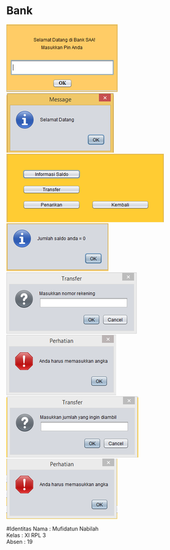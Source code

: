 # Bank
![Image 1](https://github.com/MufidatunNabilah/Bank/blob/master/1.PNG) <br>
![Image 2](https://github.com/MufidatunNabilah/Bank/blob/master/2.PNG) <br>
![Image 3](https://github.com/MufidatunNabilah/Bank/blob/master/3.PNG) <br>
![Image 4](https://github.com/MufidatunNabilah/Bank/blob/master/4.PNG) <br>
![Image 5](https://github.com/MufidatunNabilah/Bank/blob/master/5.PNG) <br>
![Image 6](https://github.com/MufidatunNabilah/Bank/blob/master/6.PNG) <br>
![Image 7](https://github.com/MufidatunNabilah/Bank/blob/master/7.PNG) <br>
![Image 8](https://github.com/MufidatunNabilah/Bank/blob/master/8.PNG)

#Identitas
Nama : Mufidatun Nabilah <br>
Kelas : XI RPL 3 <br>
Absen : 19
